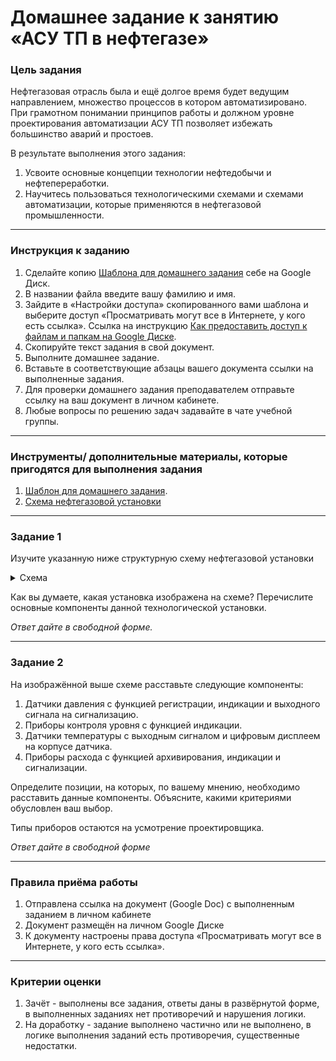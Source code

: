 # Домашнее задание к занятию «АСУ ТП в нефтегазе»

### Цель задания

Нефтегазовая отрасль была и ещё долгое время будет ведущим направлением, множество процессов в котором автоматизировано. При грамотном понимании принципов работы и должном уровне проектирования автоматизации АСУ ТП позволяет избежать большинство аварий и простоев. 

В результате выполнения этого задания:

1. Усвоите основные концепции технологии нефтедобычи и нефтепереработки.
2. Научитесь пользоваться технологическими схемами и схемами автоматизации, которые применяются в нефтегазовой промышленности.

------

### Инструкция к заданию

1. Сделайте копию [Шаблона для домашнего задания](https://docs.google.com/document/d/1um0fblG2TFLgNgH6-hOVpku3dFJYFlY9rUcIhfETAvQ/edit?usp=sharing) себе на Google Диск.
2. В названии файла введите вашу фамилию и имя.
3. Зайдите в «Настройки доступа» скопированного вами шаблона и выберите доступ «Просматривать могут все в Интернете, у кого есть ссылка». Ссылка на инструкцию [Как предоставить доступ к файлам и папкам на Google Диске](https://support.google.com/docs/answer/2494822?hl=ru&co=GENIE.Platform%3DDesktop).
4. Скопируйте текст задания в свой документ.
5. Выполните домашнее задание.
6. Вставьте в соответствующие абзацы вашего документа ссылки на выполненные задания.
7. Для проверки домашнего задания преподавателем отправьте ссылку на ваш документ в личном кабинете.
8. Любые вопросы по решению задач задавайте в чате учебной группы.

------

### Инструменты/ дополнительные материалы, которые пригодятся для выполнения задания

1. [Шаблон для домашнего задания](https://docs.google.com/document/d/1um0fblG2TFLgNgH6-hOVpku3dFJYFlY9rUcIhfETAvQ/edit?usp=sharingg).
2. [Схема нефтегазовой установки](https://github.com/netology-code/pms-homeworks/blob/main/11.2/Drawing.png)

------

### Задание 1

Изучите указанную ниже структурную схему нефтегазовой установки

<details>
  <summary>Схема</summary>
  
 ![image](https://github.com/netology-code/pms-homeworks/blob/main/11.2/Drawing.png)
  
**Рис. 1. Технологическая схема комбинированной установки:** <br>

  I — нефть; II — головка стабилизации; III — фракция н.к.—62°С; IV — фракция 62—85°С; V — фракция 85—105°С: VI — фракция 105—140°С; VII – фракция 140—180°С; VIII — фракция 180—220°С; IX - фракция 220—350°С; Х — фракция > 350°С; XI — водяной цар; XII — деэмульгатор.
  </details>
  
Как вы думаете, какая установка изображена на схеме? Перечислите основные компоненты данной технологической установки.

*Ответ дайте в свободной форме.*
 
------

### Задание 2

На изображённой выше схеме расставьте следующие компоненты:

1. Датчики давления с функцией регистрации, индикации и выходного сигнала на сигнализацию.
2. Приборы контроля уровня с функцией индикации.
3. Датчики температуры с выходным сигналом и цифровым дисплеем на корпусе датчика.
4. Приборы расхода с функцией архивирования, индикации и сигнализации.

Определите позиции, на которых, по вашему мнению, необходимо расставить данные компоненты. Объясните, какими критериями обусловлен ваш выбор.

Типы приборов остаются на усмотрение проектировщика.

*Ответ дайте в свободной форме*

------

### Правила приёма работы

1. Отправлена ссылка на документ (Google Doc) с выполненным заданием в личном кабинете
2. Документ размещён на личном Google Диске
3. К документу настроены права доступа «Просматривать могут все в Интернете, у кого есть ссылка».

------

### Критерии оценки

1. Зачёт - выполнены все задания, ответы даны в развёрнутой форме, в выполненных заданиях нет противоречий и нарушения логики.
2. На доработку - задание выполнено частично или не выполнено, в логике выполнения заданий есть противоречия, существенные недостатки.
